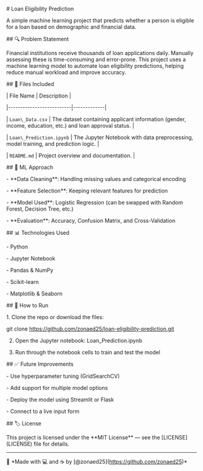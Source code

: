 \# Loan Eligibility Prediction



A simple machine learning project that predicts whether a person is eligible for a loan based on demographic and financial data.



\## 🔍 Problem Statement



Financial institutions receive thousands of loan applications daily. Manually assessing these is time-consuming and error-prone. This project uses a machine learning model to automate loan eligibility predictions, helping reduce manual workload and improve accuracy.



\## 📂 Files Included



| File Name                | Description |

|--------------------------|-------------|

| `Loan\_Data.csv`          | The dataset containing applicant information (gender, income, education, etc.) and loan approval status. |

| `Loan\_Prediction.ipynb`  | The Jupyter Notebook with data preprocessing, model training, and prediction logic. |

| `README.md`              | Project overview and documentation. |



\## 🧠 ML Approach



\- \*\*Data Cleaning\*\*: Handling missing values and categorical encoding

\- \*\*Feature Selection\*\*: Keeping relevant features for prediction

\- \*\*Model Used\*\*: Logistic Regression (can be swapped with Random Forest, Decision Tree, etc.)

\- \*\*Evaluation\*\*: Accuracy, Confusion Matrix, and Cross-Validation



\## 📊 Technologies Used



\- Python

\- Jupyter Notebook

\- Pandas \& NumPy

\- Scikit-learn

\- Matplotlib \& Seaborn



\## 🚀 How to Run



1\. Clone the repo or download the files:

git clone https://github.com/zonaed25/loan-eligibility-prediction.git

2. Open the Jupyter notebook:
Loan\_Prediction.ipynb

3. Run through the notebook cells to train and test the model



\## ✅ Future Improvements



\- Use hyperparameter tuning (GridSearchCV)

\- Add support for multiple model options

\- Deploy the model using Streamlit or Flask

\- Connect to a live input form



\## 🏷️ License



This project is licensed under the \*\*MIT License\*\* — see the \[LICENSE](LICENSE) file for details.



---



📌 \*Made with 💻 and ☕ by \[@zonaed25](https://github.com/zonaed25)\*



